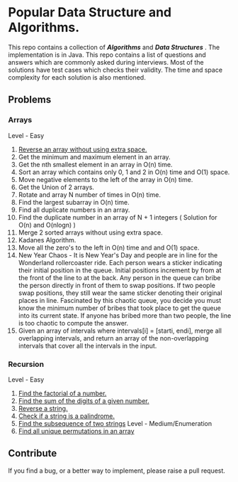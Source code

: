 # Popular Data Structure and Algorithms.

This repo contains a collection of ***Algorithms*** and ***Data Structures*** . 
The implementation is in Java. This repo contains a list of questions and answers which are commonly asked during interviews. Most of the solutions have test cases which checks their validity. The time and space complexity for each solution is also mentioned.

## Problems

### Arrays
Level - Easy
1. [Reverse an array without using extra space.](https://github.com/VinnieM/Popular-DS-Questions/blob/main/src/main/java/code/datastructures/arrays/ReverseArray.java)
2. Get the minimum and maximum element in an array.
3. Get the nth smallest element in an array in O(n) time.
4. Sort an array which contains only 0, 1 and 2 in O(n) time and O(1) space.
5. Move negative elements to the left of the array in O(n) time.
6. Get the Union of 2 arrays.
7. Rotate and array N number of times in O(n) time.
8. Find the largest subarray in O(n) time.
9. Find all duplicate numbers in an array.
10. Find the duplicate number in an array of N + 1 integers ( Solution for O(n) and O(nlogn) )
11. Merge 2 sorted arrays without using extra space.
12. Kadanes Algorithm.
13. Move all the zero's to the left in O(n) time and and O(1) space.
14. New Year Chaos - It is New Year's Day and people are in line for the Wonderland rollercoaster ride. Each person wears a sticker indicating their initial position in the queue. Initial positions increment by from at the front of the line to at the back. Any person in the queue can bribe the person directly in front of them to swap positions. If two people swap positions, they still wear the same sticker denoting their original places in line. Fascinated by this chaotic queue, you decide you must know the minimum number of bribes that took place to get the queue into its current state. If anyone has bribed more than two people, the line is too chaotic to compute the answer.
15. Given an array of intervals where intervals[i] = [starti, endi], merge all overlapping intervals, and return an array of the non-overlapping intervals that cover all the intervals in the input.

### Recursion
Level - Easy
1. [Find the factorial of a number.](https://github.com/VinnieM/Popular-DS-Questions/blob/main/src/main/java/code/datastructures/recursion/FindFactorial.java)
2. [Find the sum of the digits of a given number.](https://github.com/VinnieM/Popular-DS-Questions/blob/main/src/main/java/code/datastructures/recursion/FindSumOfDigits.java)
3. [Reverse a string.](https://github.com/VinnieM/Popular-DS-Questions/blob/main/src/main/java/code/datastructures/recursion/ReverseString.java)
4. [Check if a string is a palindrome.](https://github.com/VinnieM/Popular-DS-Questions/blob/main/src/main/java/code/datastructures/recursion/Palindrome.java)
5. [Find the subsequence of two strings](https://github.com/VinnieM/Popular-DS-Questions/blob/main/src/main/java/code/datastructures/recursion/CheckSubsequence.java)
Level - Medium/Enumeration
6. [Find all unique permutations in an array](https://github.com/VinnieM/Popular-DS-Questions/blob/main/src/main/java/code/datastructures/recursion/Permutations.java)

## Contribute

If you find a bug, or a better way to implement, please raise a pull request.